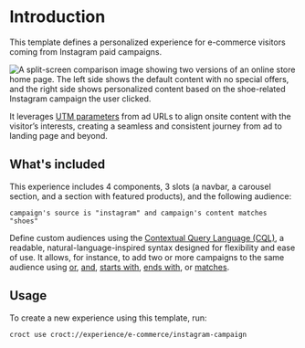 # Introduction

This template defines a personalized experience for e-commerce visitors coming from Instagram paid campaigns.

![A split-screen comparison image showing two versions of an online store home page. The left side shows the default content with no special offers, and the right side shows personalized content based on the shoe-related Instagram campaign the user clicked.](./intro-illustration.png)

It leverages [UTM parameters](https://docs.croct.com/reference/cql/data-types/marketing/campaign) from ad URLs to align onsite
content with the visitor’s interests, creating a seamless and consistent journey from ad to landing page and beyond.

## What's included

This experience includes 4 components, 3 slots (a navbar, a carousel section, and a section with featured products), and
the following audience:

```cql
campaign's source is "instagram" and campaign's content matches "shoes"
```

Define custom audiences using the [Contextual Query Language (CQL)](https://docs.croct.com/reference/cql/introduction),
a readable, natural-language-inspired syntax designed for flexibility and ease of use. It allows, for instance, to add
two or more campaigns to the same audience
using [or](https://docs.croct.com/reference/cql/expressions/operations/logical/or), [and](https://docs.croct.com/reference/cql/expressions/operations/logical/and), [starts with](https://docs.croct.com/reference/cql/expressions/tests/string/starts-with), [ends with](https://docs.croct.com/reference/cql/expressions/tests/string/ends-with),
or [matches](https://docs.croct.com/reference/cql/expressions/tests/string/matches).

## Usage

To create a new experience using this template, run:

```croct-cmd
croct use croct://experience/e-commerce/instagram-campaign
```
